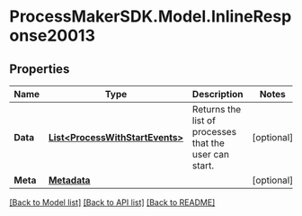 
# ProcessMakerSDK.Model.InlineResponse20013

## Properties

Name | Type | Description | Notes
------------ | ------------- | ------------- | -------------
**Data** | [**List&lt;ProcessWithStartEvents&gt;**](ProcessWithStartEvents.md) | Returns the list of processes that the user can start. | [optional] 
**Meta** | [**Metadata**](.md) |  | [optional] 

[[Back to Model list]](../README.md#documentation-for-models)
[[Back to API list]](../README.md#documentation-for-api-endpoints)
[[Back to README]](../README.md)

